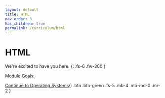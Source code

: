 ```yaml
---
layout: default
title: HTML
nav_order: 3
has_children: true
permalink: /curriculum/html
---
```


# HTML

We're excited to have you here.
{: .fs-6 .fw-300 }

Module Goals:

[Continue to Operating Systems](/curriculum/fundamentals/os){: .btn .btn-green .fs-5 .mb-4 .mb-md-0 .mr-2 } 
